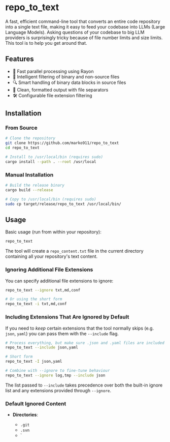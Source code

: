 # repo_to_text

A fast, efficient command-line tool that converts an entire code repository into a single text file, making it easy to feed your codebase into LLMs (Large Language Models).
Asking questions of your codebase to big LLM providers is surprisingly tricky because of file number limits and size limits. This tool is to help you get around that.

## Features

- 🚀 Fast parallel processing using Rayon
- 🧹 Intelligent filtering of binary and non-source files
- 🔍 Smart handling of binary data blocks in source files
- 📝 Clean, formatted output with file separators
- 🛠️ Configurable file extension filtering

## Installation

### From Source

```bash
# Clone the repository
git clone https://github.com/marko911/repo_to_text
cd repo_to_text

# Install to /usr/local/bin (requires sudo)
cargo install --path . --root /usr/local
```

### Manual Installation

```bash
# Build the release binary
cargo build --release

# Copy to /usr/local/bin (requires sudo)
sudo cp target/release/repo_to_text /usr/local/bin/
```

## Usage

Basic usage (run from within your repository):

```bash
repo_to_text
```

The tool will create a `repo_content.txt` file in the current directory containing all your repository's text content.

### Ignoring Additional File Extensions

You can specify additional file extensions to ignore:

```bash
repo_to_text --ignore txt,md,conf

# Or using the short form
repo_to_text -i txt,md,conf
```

### Including Extensions That Are Ignored by Default

If you need to _keep_ certain extensions that the tool normally skips (e.g. `json`, `yaml`) you can pass them with the `--include` flag.

```bash
# Process everything, but make sure .json and .yaml files are included
repo_to_text --include json,yaml

# Short form
repo_to_text -I json,yaml

# Combine with --ignore to fine-tune behaviour
repo_to_text --ignore log,tmp --include json
```

The list passed to `--include` takes precedence over both the built-in ignore list and any extensions provided through `--ignore`.

### Default Ignored Content

- **Directories**:

  - `.git`
  - `.svn`
  - `
